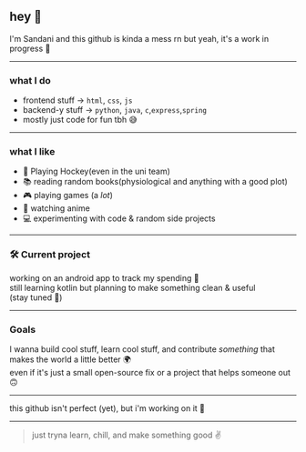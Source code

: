 ## hey 👋

I'm Sandani and this github is kinda a mess rn but yeah, it's a work in progress 🧩

---

### what I do
- frontend stuff → `html`, `css`, `js`
- backend-y stuff → `python`, `java`, `c`,`express`,`spring`
- mostly just code for fun tbh 😅

---

### what I like
- 🏑 Playing Hockey(even in the uni team)
- 📚 reading random books(physiological and anything with a good plot)
- 🎮 playing games (a *lot*)
- 🍥 watching anime
- 💻 experimenting with code & random side projects

---

### 🛠 Current project  
working on an android app to track my spending 💸  
still learning kotlin but planning to make something clean & useful  
(stay tuned 👀)

---

### Goals
I wanna build cool stuff, learn cool stuff, and contribute *something* that makes the world a little better 🌍  
even if it's just a small open-source fix or a project that helps someone out 🙃

---

this github isn't perfect (yet), but i'm working on it 🚧  

---

> just tryna learn, chill, and make something good ✌️
